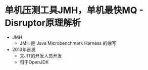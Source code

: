 # 单机压测工具JMH，单机最快MQ - Disruptor原理解析

- JMH
    - JMH 是 Java Microbenchmark Harness 的缩写
- 2013年首发
    - 又JIT的开发人员开发
    - 归于OpenJDK
